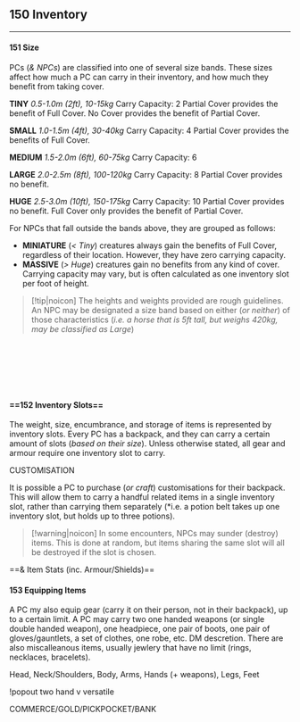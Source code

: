 ## 150 Inventory
---
#### 151 Size
PCs (*& NPCs*) are classified into one of several size bands. These sizes affect how much a PC can carry in their inventory, and how much they benefit from taking cover.

**TINY** *0.5-1.0m (2ft), 10-15kg*
Carry Capacity: 2
Partial Cover provides the benefit of Full Cover.
No Cover provides the benefit of Partial Cover.

**SMALL** *1.0-1.5m (4ft), 30-40kg*
Carry Capacity: 4
Partial Cover provides the benefits of Full Cover.

**MEDIUM** *1.5-2.0m (6ft), 60-75kg*
Carry Capacity: 6

**LARGE** *2.0-2.5m (8ft), 100-120kg*
Carry Capacity: 8
Partial Cover provides no benefit.

**HUGE** *2.5-3.0m (10ft), 150-175kg*
Carry Capacity: 10
Partial Cover provides no benefit.
Full Cover only provides the benefit of Partial Cover.

For NPCs that fall outside the bands above, they are grouped as follows: 

- **MINIATURE** (*< Tiny*) creatures always gain the benefits of Full Cover, regardless of their location. However, they have zero carrying capacity.
- **MASSIVE** (*> Huge*) creatures gain no benefits from any kind of cover. Carrying capacity may vary, but is often calculated as one inventory slot per foot of height.

> [!tip|noicon] The heights and weights provided are rough guidelines. An NPC may be designated a size band based on either (*or neither*) of those characteristics (*i.e. a horse that is 5ft tall, but weighs 420kg, may be classified as Large*)

<br />
<br />
<br />
<br />
<br />

#### ==152 Inventory Slots==
The weight, size, encumbrance, and storage of items is represented by inventory slots. Every PC has a backpack, and they can carry a certain amount of slots (*based on their size*). Unless otherwise stated, all gear and armour require one inventory slot to carry.

CUSTOMISATION

It is possible a PC to purchase (*or craft*) customisations for their backpack. This will allow them to carry a handful related items in a single inventory slot, rather than carrying them separately (*i.e. a potion belt takes up one inventory slot, but holds up to three potions). 

>[!warning|noicon] In some encounters, NPCs may sunder (destroy) items. This is done at random, but items sharing the same slot will all be destroyed if the slot is chosen.

==& Item Stats (inc. Armour/Shields)==
#### 153 Equipping Items
A PC my also equip gear (carry it on their person, not in their backpack), up to a certain limit. A PC may carry two one handed weapons (or single double handed weapon), one headpiece, one pair of boots, one pair of gloves/gauntlets, a set of clothes, one robe, etc. DM descretion.
There are also miscalleanous items, usually jewlery that have no limit (rings, necklaces, bracelets).

Head, Neck/Shoulders, Body, Arms, Hands (+ weapons), Legs, Feet


!popout two hand v versatile


COMMERCE/GOLD/PICKPOCKET/BANK